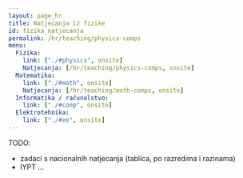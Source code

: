 ```yaml
---
layout: page_hr
title: Natjecanja iz fizike
id: fizika_natjecanja
permalink: /hr/teaching/physics-comps
menu:
  Fizika:
    link: ["./#physics", onsite]
    Natjecanja: [/hr/teaching/physics-comps, onsite]
  Matematika:
    link: ["./#math", onsite]
    Natjecanja: [/hr/teaching/math-comps, onsite]
  Informatika / računalstvo:
    link: ["./#comp", onsite]
  Elektrotehnika:
    link: ["./#ee", onsite]
---
```

TODO:
 - zadaci s nacionalnih natjecanja (tablica, po razredima i razinama)
 - IYPT ...
